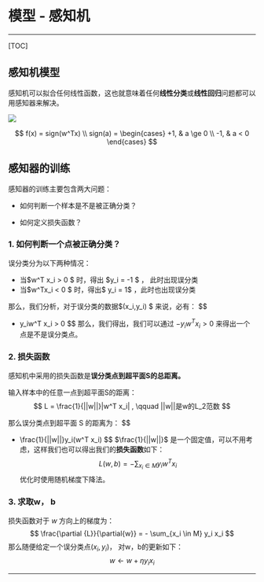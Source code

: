# 模型 - 感知机

---

[TOC]

## 感知机模型

感知机可以拟合任何线性函数，这也就意味着任何**线性分类**或**线性回归**问题都可以用感知器来解决。

![](http://ww1.sinaimg.cn/large/006gOeiSly1g1gj9rt5fsj307s03ut8i.jpg)

$$
f(x) = sign(w^Tx) \\
sign(a) = \begin{cases} +1, & a \ge 0 \\ -1, & a < 0 \end{cases} 
$$

## 感知器的训练

感知器的训练主要包含两大问题：

- 如何判断一个样本是不是被正确分类？

- 如何定义损失函数？

### 1. 如何判断一个点被正确分类？

误分类分为以下两种情况：

- 当$w^T  x_i   > 0 $ 时，得出 $y_i = -1 $ ， 此时出现误分类
- 当$w^Tx_i  < 0 $ 时，得出$ y_i = 1$ ，此时也出现误分类

那么，我们分析，对于误分类的数据$(x_i,y_i) $ 来说，必有：
$$
- y_iw^T x_i > 0
$$
那么，我们得出，我们可以通过  $-y_iw^Tx_i > 0$ 来得出一个点是不是误分类点。

### 2.  损失函数

感知机中采用的损失函数是**误分类点到超平面S的总距离。**

输入样本中的任意一点到超平面S的距离：
$$
L = \frac{1}{||w||}|w^T x_i|  , \qquad  ||w||是w的L_2范数
$$

那么误分类点到超平面 S 的距离为：
$$
- \frac{1}{||w||}y_i(w^T x_i)
$$
$\frac{1}{||w||}$ 是一个固定值，可以不用考虑，这样我们也可以得出我们的**损失函数**如下：
$$
L(w,b) = - \sum_{x_i \in M  }{y_i w^Tx_i }
$$
优化时使用随机梯度下降法。

### 3. 求取w， b

损失函数对于 $w$ 方向上的梯度为：
$$
\frac{\partial {L}}{\partial{w}} = - \sum_{x_i \in M} y_i x_i
$$
那么随便给定一个误分类点$(x_i, y_i)$， 对w，b的更新如下：
$$
w \leftarrow  w + \eta y_i x_i
$$

---

